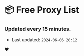 # :package: Free Proxy List
### Updated every 15 minutes.

- Last updated: `2024-06-06 20:12`

:heart:

